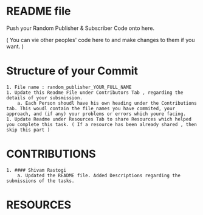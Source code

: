 # README file

Push your Random Publisher & Subscriber Code onto here.

( You can vie other peoples' code here to and make changes to them if you want. ) 

# Structure of your Commit 
	1. File name : random_publisher_YOUR_FULL_NAME
	1. Update this Readme File under Contributors Tab , regarding the details of your subsmission.
		a. Each Person shoudl have his own heading under the Contributions tab. This woudl contain the file_names you have commited, your approach, and (if any) your problems or errors which youre facing.
	1. Update Readme under Resources Tab to share Resources which helped you complete this task. ( If a resource has been already shared , then skip this part ) 

# CONTRIBUTIONS
	1. #### Shivam Rastogi 
		a. Updated the README file. Added Descriptions regarding the submissions of the tasks.

# RESOURCES
